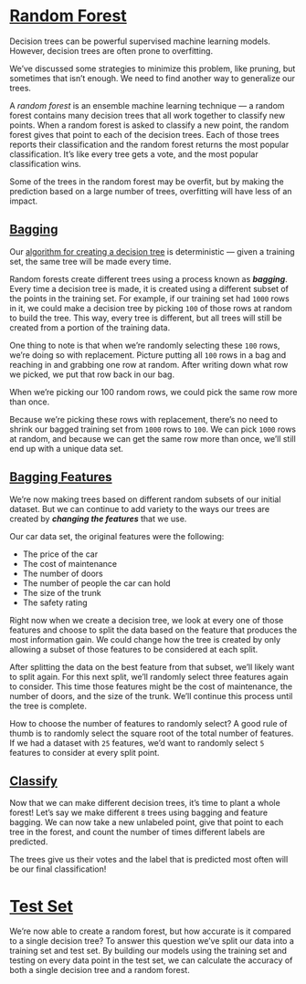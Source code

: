 # [Random Forest](https://www.codecademy.com/courses/machine-learning/lessons/ml-random-forest/exercises/random-forest)

Decision trees can be powerful supervised machine learning models. 
However, decision trees are often prone to overfitting.

We’ve discussed some strategies to minimize this problem, like pruning, but sometimes that isn’t enough.
We need to find another way to generalize our trees. 

A *random forest* is an ensemble machine learning technique — a random forest contains many decision trees that all work together to classify new points.
When a random forest is asked to classify a new point, the random forest gives that point to each of the decision trees.
Each of those trees reports their classification and the random forest returns the most popular classification.
It’s like every tree gets a vote, and the most popular classification wins.

Some of the trees in the random forest may be overfit, but by making the prediction based on a large number of trees, overfitting will have less of an impact.

## [Bagging](https://www.codecademy.com/courses/machine-learning/lessons/ml-random-forest/exercises/bagging-i)

Our [algorithm for creating a decision tree](https://github.com/lendoo73/Challenge-Project-of-CodeCademy/tree/master/python/Learn_the_Basics_of_Machine_Learning/Decision_Trees) 
is deterministic — given a training set, the same tree will be made every time.

Random forests create different trees using a process known as ***bagging***.
Every time a decision tree is made, it is created using a different subset of the points in the training set. 
For example, if our training set had `1000` rows in it, we could make a decision tree by picking `100` of those rows at random to build the tree. 
This way, every tree is different, but all trees will still be created from a portion of the training data.

One thing to note is that when we’re randomly selecting these `100` rows, we’re doing so with replacement. 
Picture putting all `100` rows in a bag and reaching in and grabbing one row at random. 
After writing down what row we picked, we put that row back in our bag.

When we’re picking our 100 random rows, we could pick the same row more than once.

Because we’re picking these rows with replacement, there’s no need to shrink our bagged training set from `1000` rows to `100`. 
We can pick `1000` rows at random, and because we can get the same row more than once, we’ll still end up with a unique data set.

## [Bagging Features](https://www.codecademy.com/courses/machine-learning/lessons/ml-random-forest/exercises/bagging-ii)

We’re now making trees based on different random subsets of our initial dataset.
But we can continue to add variety to the ways our trees are created by ***changing the features*** that we use.

Our car data set, the original features were the following:
* The price of the car
* The cost of maintenance
* The number of doors
* The number of people the car can hold
* The size of the trunk
* The safety rating

Right now when we create a decision tree, we look at every one of those features and choose to split the data based on the feature that produces the most information gain.
We could change how the tree is created by only allowing a subset of those features to be considered at each split.

After splitting the data on the best feature from that subset, we’ll likely want to split again. 
For this next split, we’ll randomly select three features again to consider. 
This time those features might be the cost of maintenance, the number of doors, and the size of the trunk. 
We’ll continue this process until the tree is complete.

How to choose the number of features to randomly select?
A good rule of thumb is to randomly select the square root of the total number of features. 
If we had a dataset with `25` features, we’d want to randomly select `5` features to consider at every split point.

## [Classify](https://www.codecademy.com/courses/machine-learning/lessons/ml-random-forest/exercises/classify)

Now that we can make different decision trees, it’s time to plant a whole forest! 
Let’s say we make different `8` trees using bagging and feature bagging. 
We can now take a new unlabeled point, give that point to each tree in the forest, and count the number of times different labels are predicted.

The trees give us their votes and the label that is predicted most often will be our final classification! 

# [Test Set](https://www.codecademy.com/courses/machine-learning/lessons/ml-random-forest/exercises/test-set)

We’re now able to create a random forest, but how accurate is it compared to a single decision tree? 
To answer this question we’ve split our data into a training set and test set.
By building our models using the training set and testing on every data point in the test set, we can calculate the accuracy of both a single decision tree and a random forest.







